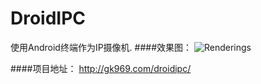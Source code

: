 DroidIPC
========

使用Android终端作为IP摄像机.
####效果图：
![Renderings](https://raw.githubusercontent.com/sj969/DroidIPC/master/DroidIPC.jpg)

####项目地址：
http://gk969.com/droidipc/